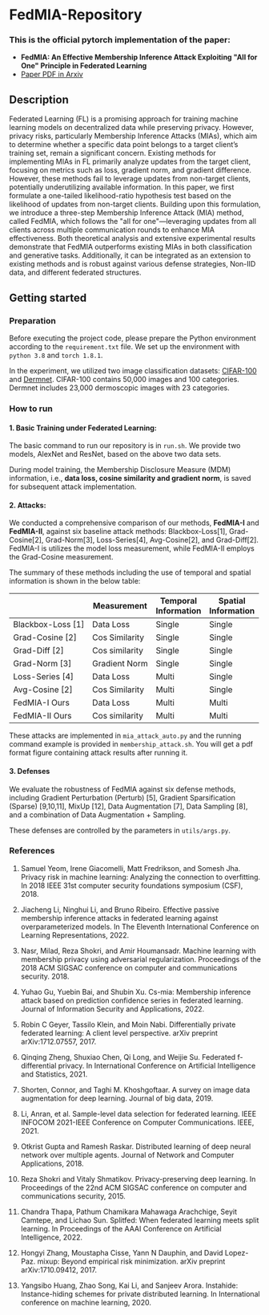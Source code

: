 # FedMIA-Repository

### This is the official pytorch implementation of the paper:

- **FedMIA: An Effective Membership Inference Attack Exploiting  "All for One" Principle in Federated Learning**
- [Paper PDF in Arxiv](https://arxiv.org/pdf/2402.06289v2)


## Description

Federated Learning (FL) is a promising approach for training machine learning models on decentralized data while preserving privacy. However, privacy risks, particularly Membership Inference Attacks (MIAs), which aim to determine whether a specific data point belongs to a target client’s training set, remain a significant concern. Existing methods for implementing MIAs in FL primarily analyze updates from the target client, focusing on metrics such as loss, gradient norm, and gradient difference. However, these methods fail to leverage updates from non-target clients, potentially underutilizing available information.
In this paper, we first formulate a one-tailed likelihood-ratio hypothesis test based on the likelihood of updates from non-target clients. Building upon this formulation, we introduce a three-step Membership Inference Attack (MIA) method, called FedMIA, which follows the "all for one"—leveraging updates from all clients across multiple communication rounds to enhance MIA effectiveness. Both theoretical analysis and extensive experimental results demonstrate that FedMIA outperforms existing MIAs in both classification and generative tasks. Additionally, it can be integrated as an extension to existing methods and is robust against various defense strategies, Non-IID data, and different federated structures.


## Getting started 

### Preparation

Before executing the project code, please prepare the Python environment according to the `requirement.txt` file. We set up the environment with `python 3.8` and `torch 1.8.1`. 

In the experiment, we utilized two image classification datasets: [CIFAR-100](https://www.cs.toronto.edu/~kriz/cifar.html) and [Dermnet](www.dermnet.com). CIFAR-100 contains 50,000 images and 100 categories. Dermnet includes 23,000 dermoscopic images with 23 categories.

### How to run


#### 1. Basic Training under Federated Learning:
The basic command to run our repository is in `run.sh`. We provide two models, AlexNet and ResNet, based on the above two data sets. 

During model training, the Membership Disclosure Measure (MDM) information, i.e., **data loss, cosine similarity and gradient norm**, is saved for subsequent attack implementation.

#### 2. Attacks:

We conducted a comprehensive comparison of our methods, **FedMIA-I** and **FedMIA-II**, against six baseline attack methods: Blackbox-Loss[1], Grad-Cosine[2], Grad-Norm[3], Loss-Series[4], Avg-Cosine[2], and Grad-Diff[2]. FedMIA-I is utilizes the model loss measurement, while FedMIA-II employs the Grad-Cosine measurement.

The summary of these methods including the use of temporal and spatial information is shown in the below table:

|               | Measurement    | Temporal <br> Information | Spatial <br>  Information |
| ------------- | -------------- | -------------------- | ------------------- |
| Blackbox-Loss [1]    | Data Loss      | Single               | Single              |
| Grad-Cosine [2]     | Cos Similarity | Single               | Single              |
| Grad-Diff [2] | Cos similarity | Single                | Single              |
| Grad-Norm [3] | Gradient Norm  | Single               | Single              |
| Loss-Series [4]    | Data Loss      | Multi                | Single              |
| Avg-Cosine  [2]   | Cos Similarity | Multi               | Single              |
| FedMIA-I Ours | Data Loss | Multi                | Multi               |
| FedMIA-II Ours  | Cos similarity | Multi                | Multi               |

These attacks are implemented in `mia_attack_auto.py` and the running command example is provided in `membership_attack.sh`. You will get a pdf format figure containing attack results after running it.


#### 3. Defenses

We evaluate the robustness of FedMIA against six defense methods, including Gradient Perturbation (Perturb) [5], Gradient Sparsification (Sparse) [9,10,11], MixUp [12], Data Augmentation [7], Data Sampling [8], and a combination of Data Augmentation + Sampling.


These defenses are controlled by the parameters in `utils/args.py`.


### References

1. Samuel Yeom, Irene Giacomelli, Matt Fredrikson, and Somesh
 Jha. Privacy risk in machine learning: Analyzing the connection to overfitting. In 2018 IEEE 31st computer security foundations symposium (CSF), 2018.

2. Jiacheng Li, Ninghui Li, and Bruno Ribeiro. Effective passive membership inference attacks in federated learning against overparameterized models. In The Eleventh International Conference on Learning Representations, 2022.

3. Nasr, Milad, Reza Shokri, and Amir Houmansadr. Machine learning with membership privacy using adversarial regularization. Proceedings of the 2018 ACM SIGSAC conference on computer and communications security. 2018.

4. Yuhao Gu, Yuebin Bai, and Shubin Xu. Cs-mia: Membership inference attack based on prediction confidence series in federated learning. Journal of Information Security and
Applications, 2022.

5. Robin C Geyer, Tassilo Klein, and Moin Nabi. Differentially private federated learning: A client level perspective. arXiv preprint arXiv:1712.07557, 2017.

6. Qinqing Zheng, Shuxiao Chen, Qi Long, and Weijie Su. Federated f-differential privacy. In International Conference on Artificial Intelligence and Statistics, 2021.

7. Shorten, Connor, and Taghi M. Khoshgoftaar. A survey on image data augmentation for deep learning. Journal of big data, 2019.

8. Li, Anran, et al. Sample-level data selection for federated learning. IEEE INFOCOM 2021-IEEE Conference on Computer Communications. IEEE, 2021.

9. Otkrist Gupta and Ramesh Raskar. Distributed learning of
deep neural network over multiple agents. Journal of Network and Computer Applications, 2018.

10. Reza Shokri and Vitaly Shmatikov. Privacy-preserving deep learning. In Proceedings of the 22nd ACM SIGSAC conference on computer and communications security, 2015.

11. Chandra Thapa, Pathum Chamikara Mahawaga Arachchige,
Seyit Camtepe, and Lichao Sun. Splitfed: When federated
learning meets split learning. In Proceedings of the AAAI Conference on Artificial Intelligence, 2022.

12. Hongyi Zhang, Moustapha Cisse, Yann N Dauphin, and David
Lopez-Paz. mixup: Beyond empirical risk minimization.
arXiv preprint arXiv:1710.09412, 2017.

13. Yangsibo Huang, Zhao Song, Kai Li, and Sanjeev Arora. Instahide: Instance-hiding schemes for private distributed learning. In International conference on machine learning, 2020.
